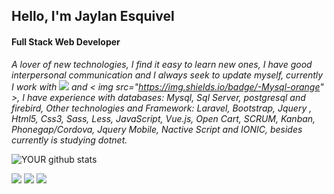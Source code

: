 ## Hello, I'm Jaylan Esquivel
#### Full Stack Web Developer
 
  _A lover of new technologies, I find it easy to learn new ones, I have good interpersonal communication and I always seek to update myself, currently I work with <img src="https://img.shields.io/badge/-PHP-blue" > and < img src="https://img.shields.io/badge/-Mysql-orange" >, I have experience with databases: Mysql, Sql Server, postgresql and firebird, Other technologies and Framework: Laravel, Bootstrap, Jquery , Html5, Css3, Sass, Less, JavaScript, Vue.js, Open Cart, SCRUM, Kanban, Phonegap/Cordova, Jquery Mobile, Nactive Script and IONIC, besides currently is studying dotnet._

![YOUR github stats](https://github-readme-stats.vercel.app/api?username=jaylanesquivel)

[<img src="https://img.shields.io/badge/twitter-%231DA1F2.svg?&style=for-the-badge&logo=twitter&logoColor=white" />](https://twitter.com/jaylanesquivel) 
[<img src="https://img.shields.io/badge/linkedin-%230077B5.svg?&style=for-the-badge&logo=linkedin&logoColor=white" />](https://www.linkedin.com/in/jaylan-esquivel-134627146) [<img src = "https://img.shields.io/badge/instagram-%23E4405F.svg?&style=for-the-badge&logo=instagram&logoColor=white">](https://www.instagram.com/_jaylanesquivel/) 